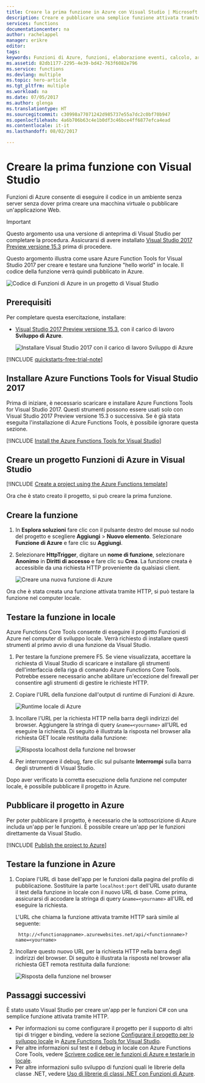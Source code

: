 ```yaml
---
title: Creare la prima funzione in Azure con Visual Studio | Microsoft Docs
description: Creare e pubblicare una semplice funzione attivata tramite HTTP in Azure usando Azure Functions Tools for Visual Studio.
services: functions
documentationcenter: na
author: rachelappel
manager: erikre
editor: 
tags: 
keywords: Funzioni di Azure, funzioni, elaborazione eventi, calcolo, architettura senza server
ms.assetid: 82db1177-2295-4e39-bd42-763f6082e796
ms.service: functions
ms.devlang: multiple
ms.topic: hero-article
ms.tgt_pltfrm: multiple
ms.workload: na
ms.date: 07/05/2017
ms.author: glenga
ms.translationtype: HT
ms.sourcegitcommit: c30998a77071242d985737e55a7dc2c0bf70b947
ms.openlocfilehash: 4a6b706b63c4e1b0df3c46bce4ff6877efca4ead
ms.contentlocale: it-it
ms.lasthandoff: 08/02/2017

---
```

# <a name="create-your-first-function-using-visual-studio"></a>Creare la prima funzione con Visual Studio

Funzioni di Azure consente di eseguire il codice in un ambiente senza server senza dover prima creare una macchina virtuale o pubblicare un'applicazione Web.

> [!IMPORTANT]
> Questo argomento usa una versione di anteprima di Visual Studio per completare la procedura. Assicurarsi di avere installato [Visual Studio 2017 Preview versione 15.3](https://www.visualstudio.com/vs/preview/) prima di procedere.

Questo argomento illustra come usare Azure Function Tools for Visual Studio 2017 per creare e testare una funzione "hello world" in locale. Il codice della funzione verrà quindi pubblicato in Azure.

![Codice di Funzioni di Azure in un progetto di Visual Studio](./media/functions-create-your-first-function-visual-studio/functions-vstools-intro.png)

## <a name="prerequisites"></a>Prerequisiti

Per completare questa esercitazione, installare:

* [Visual Studio 2017 Preview versione 15.3](https://www.visualstudio.com/vs/preview/), con il carico di lavoro **Sviluppo di Azure**.

    ![Installare Visual Studio 2017 con il carico di lavoro Sviluppo di Azure](./media/functions-create-your-first-function-visual-studio/functions-vs-workloads.png)

[!INCLUDE [quickstarts-free-trial-note](../../includes/quickstarts-free-trial-note.md)]

## <a name="install-azure-functions-tools-for-visual-studio-2017"></a>Installare Azure Functions Tools for Visual Studio 2017

Prima di iniziare, è necessario scaricare e installare Azure Functions Tools for Visual Studio 2017. Questi strumenti possono essere usati solo con Visual Studio 2017 Preview versione 15.3 o successiva. Se è già stata eseguita l'installazione di Azure Functions Tools, è possibile ignorare questa sezione.

[!INCLUDE [Install the Azure Functions Tools for Visual Studio](../../includes/functions-install-vstools.md)]   

## <a name="create-an-azure-functions-project-in-visual-studio"></a>Creare un progetto Funzioni di Azure in Visual Studio

[!INCLUDE [Create a project using the Azure Functions template](../../includes/functions-vstools-create.md)]

Ora che è stato creato il progetto, si può creare la prima funzione.

## <a name="create-the-function"></a>Creare la funzione

1. In **Esplora soluzioni** fare clic con il pulsante destro del mouse sul nodo del progetto e scegliere **Aggiungi** > **Nuovo elemento**. Selezionare **Funzione di Azure** e fare clic su **Aggiungi**.

2. Selezionare **HttpTrigger**, digitare un **nome di funzione**, selezionare **Anonimo** in **Diritti di accesso** e fare clic su **Crea**. La funzione creata è accessibile da una richiesta HTTP proveniente da qualsiasi client. 

    ![Creare una nuova funzione di Azure](./media/functions-create-your-first-function-visual-studio/functions-vstools-add-new-function-2.png)

Ora che è stata creata una funzione attivata tramite HTTP, si può testare la funzione nel computer locale.

## <a name="test-the-function-locally"></a>Testare la funzione in locale

Azure Functions Core Tools consente di eseguire il progetto Funzioni di Azure nel computer di sviluppo locale. Verrà richiesto di installare questi strumenti al primo avvio di una funzione da Visual Studio.  

1. Per testare la funzione premere F5. Se viene visualizzata, accettare la richiesta di Visual Studio di scaricare e installare gli strumenti dell'interfaccia della riga di comando Azure Functions Core Tools.  Potrebbe essere necessario anche abilitare un'eccezione del firewall per consentire agli strumenti di gestire le richieste HTTP.

2. Copiare l'URL della funzione dall'output di runtime di Funzioni di Azure.  

    ![Runtime locale di Azure](./media/functions-create-your-first-function-visual-studio/functions-vstools-f5.png)

3. Incollare l'URL per la richiesta HTTP nella barra degli indirizzi del browser. Aggiungere la stringa di query `&name=<yourname>` all'URL ed eseguire la richiesta. Di seguito è illustrata la risposta nel browser alla richiesta GET locale restituita dalla funzione: 

    ![Risposta localhost della funzione nel browser](./media/functions-create-your-first-function-visual-studio/functions-test-local-browser.png)

4. Per interrompere il debug, fare clic sul pulsante **Interrompi** sulla barra degli strumenti di Visual Studio.

Dopo aver verificato la corretta esecuzione della funzione nel computer locale, è possibile pubblicare il progetto in Azure.

## <a name="publish-the-project-to-azure"></a>Pubblicare il progetto in Azure

Per poter pubblicare il progetto, è necessario che la sottoscrizione di Azure includa un'app per le funzioni. È possibile creare un'app per le funzioni direttamente da Visual Studio.

[!INCLUDE [Publish the project to Azure](../../includes/functions-vstools-publish.md)]

## <a name="test-your-function-in-azure"></a>Testare la funzione in Azure

1. Copiare l'URL di base dell'app per le funzioni dalla pagina del profilo di pubblicazione. Sostituire la parte `localhost:port` dell'URL usato durante il test della funzione in locale con il nuovo URL di base. Come prima, assicurarsi di accodare la stringa di query `&name=<yourname>` all'URL ed eseguire la richiesta.

    L'URL che chiama la funzione attivata tramite HTTP sarà simile al seguente:

        http://<functionappname>.azurewebsites.net/api/<functionname>?name=<yourname> 

2. Incollare questo nuovo URL per la richiesta HTTP nella barra degli indirizzi del browser. Di seguito è illustrata la risposta nel browser alla richiesta GET remota restituita dalla funzione: 

    ![Risposta della funzione nel browser](./media/functions-create-your-first-function-visual-studio/functions-test-remote-browser.png)
 
## <a name="next-steps"></a>Passaggi successivi

È stato usato Visual Studio per creare un'app per le funzioni C# con una semplice funzione attivata tramite HTTP. 

+ Per informazioni su come configurare il progetto per il supporto di altri tipi di trigger e binding, vedere la sezione [Configurare il progetto per lo sviluppo locale](functions-develop-vs.md#configure-the-project-for-local-development) in [Azure Functions Tools for Visual Studio](functions-develop-vs.md).
+ Per altre informazioni sul test e il debug in locale con Azure Functions Core Tools, vedere [Scrivere codice per le funzioni di Azure e testarle in locale](functions-run-local.md). 
+ Per altre informazioni sullo sviluppo di funzioni quali le librerie della classe .NET, vedere [Uso di librerie di classi .NET con Funzioni di Azure](functions-dotnet-class-library.md). 


